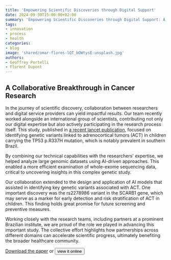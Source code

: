 ```yaml
---
title: 'Empowering Scientific Discoveries through Digital Support'
date: 2024-09-30T15:00:00+02:00
summary: 'Empowering Scientific Discoveries through Digital Support: A Collaborative Breakthrough in Cancer Research'
tags:
- innovation
- process
- health
categories: 
- blog
image: 'shared/omar-flores-lQT_bOWtysE-unsplash.jpg'
authors: 
- Geoffrey Portelli
- Florent Dupont
---
```


## A Collaborative Breakthrough in Cancer Research

In the journey of scientific discovery, collaboration between researchers and digital service providers can yield impactful results. Our team recently worked alongside an international group of scientists, contributing not only our digital expertise but also actively participating in the research process itself. This study, published in [a recent lancet publication](Article_Genome_Lancet_PIIS2667193X2400190X.pdf), focused on identifying genetic variants linked to adrenocortical tumors (ACT) in children carrying the TP53 p.R337H mutation, which is notably prevalent in southern Brazil.

By combining our technical capabilities with the researchers' expertise, we helped analyze large genomic datasets using AI-driven approaches. This enabled a more efficient examination of whole-exome sequencing data, critical to uncovering insights in this complex genetic study.

Our collaboration extended to the design and application of AI models that assisted in identifying key genetic variants associated with ACT. One important discovery was the rs2278986 variant in the SCARB1 gene, which may serve as a marker for early detection and risk stratification of ACT in children. This finding holds great promise for future screening and preventive measures.

Working closely with the research teams, including partners at a prominent Brazilian institute, we are proud of the role we played in advancing this important study. The collective effort highlights how partnerships across different domains can accelerate scientific progress, ultimately benefiting the broader healthcare community. 

[Download the paper](Article_Genome_Lancet_PIIS2667193X2400190X.pdf) or <button onclick="togglePDF()">view it online</button>
<div id="pdfContainer" style="display:none;">
  <iframe src="/Article_Genome_Lancet_PIIS2667193X2400190X.pdf" width="100%" height="600px"></iframe>
</div>

<script>
function togglePDF() {
  var pdfContainer = document.getElementById("pdfContainer");
  if (pdfContainer.style.display === "none") {
    pdfContainer.style.display = "block";
  } else {
    pdfContainer.style.display = "none";
  }
}
</script>